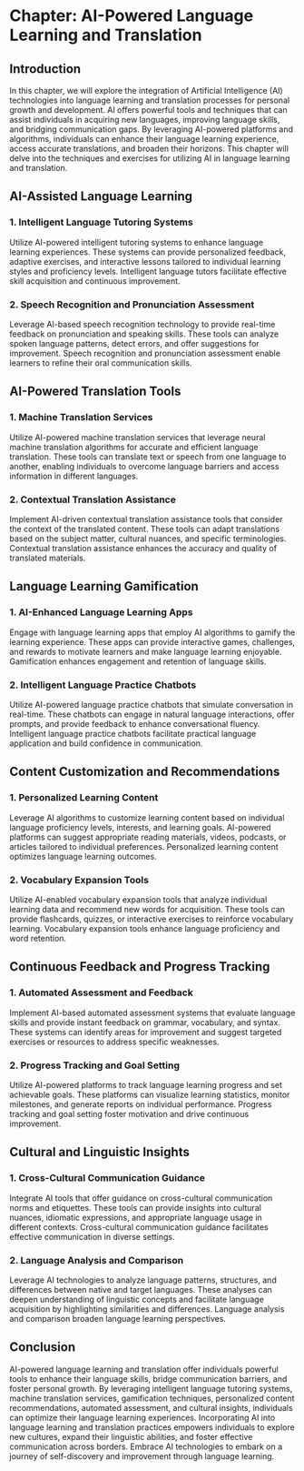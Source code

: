 Chapter: AI-Powered Language Learning and Translation
=====================================================

Introduction
------------

In this chapter, we will explore the integration of Artificial Intelligence (AI) technologies into language learning and translation processes for personal growth and development. AI offers powerful tools and techniques that can assist individuals in acquiring new languages, improving language skills, and bridging communication gaps. By leveraging AI-powered platforms and algorithms, individuals can enhance their language learning experience, access accurate translations, and broaden their horizons. This chapter will delve into the techniques and exercises for utilizing AI in language learning and translation.

AI-Assisted Language Learning
-----------------------------

### 1. Intelligent Language Tutoring Systems

Utilize AI-powered intelligent tutoring systems to enhance language learning experiences. These systems can provide personalized feedback, adaptive exercises, and interactive lessons tailored to individual learning styles and proficiency levels. Intelligent language tutors facilitate effective skill acquisition and continuous improvement.

### 2. Speech Recognition and Pronunciation Assessment

Leverage AI-based speech recognition technology to provide real-time feedback on pronunciation and speaking skills. These tools can analyze spoken language patterns, detect errors, and offer suggestions for improvement. Speech recognition and pronunciation assessment enable learners to refine their oral communication skills.

AI-Powered Translation Tools
----------------------------

### 1. Machine Translation Services

Utilize AI-powered machine translation services that leverage neural machine translation algorithms for accurate and efficient language translation. These tools can translate text or speech from one language to another, enabling individuals to overcome language barriers and access information in different languages.

### 2. Contextual Translation Assistance

Implement AI-driven contextual translation assistance tools that consider the context of the translated content. These tools can adapt translations based on the subject matter, cultural nuances, and specific terminologies. Contextual translation assistance enhances the accuracy and quality of translated materials.

Language Learning Gamification
------------------------------

### 1. AI-Enhanced Language Learning Apps

Engage with language learning apps that employ AI algorithms to gamify the learning experience. These apps can provide interactive games, challenges, and rewards to motivate learners and make language learning enjoyable. Gamification enhances engagement and retention of language skills.

### 2. Intelligent Language Practice Chatbots

Utilize AI-powered language practice chatbots that simulate conversation in real-time. These chatbots can engage in natural language interactions, offer prompts, and provide feedback to enhance conversational fluency. Intelligent language practice chatbots facilitate practical language application and build confidence in communication.

Content Customization and Recommendations
-----------------------------------------

### 1. Personalized Learning Content

Leverage AI algorithms to customize learning content based on individual language proficiency levels, interests, and learning goals. AI-powered platforms can suggest appropriate reading materials, videos, podcasts, or articles tailored to individual preferences. Personalized learning content optimizes language learning outcomes.

### 2. Vocabulary Expansion Tools

Utilize AI-enabled vocabulary expansion tools that analyze individual learning data and recommend new words for acquisition. These tools can provide flashcards, quizzes, or interactive exercises to reinforce vocabulary learning. Vocabulary expansion tools enhance language proficiency and word retention.

Continuous Feedback and Progress Tracking
-----------------------------------------

### 1. Automated Assessment and Feedback

Implement AI-based automated assessment systems that evaluate language skills and provide instant feedback on grammar, vocabulary, and syntax. These systems can identify areas for improvement and suggest targeted exercises or resources to address specific weaknesses.

### 2. Progress Tracking and Goal Setting

Utilize AI-powered platforms to track language learning progress and set achievable goals. These platforms can visualize learning statistics, monitor milestones, and generate reports on individual performance. Progress tracking and goal setting foster motivation and drive continuous improvement.

Cultural and Linguistic Insights
--------------------------------

### 1. Cross-Cultural Communication Guidance

Integrate AI tools that offer guidance on cross-cultural communication norms and etiquettes. These tools can provide insights into cultural nuances, idiomatic expressions, and appropriate language usage in different contexts. Cross-cultural communication guidance facilitates effective communication in diverse settings.

### 2. Language Analysis and Comparison

Leverage AI technologies to analyze language patterns, structures, and differences between native and target languages. These analyses can deepen understanding of linguistic concepts and facilitate language acquisition by highlighting similarities and differences. Language analysis and comparison broaden language learning perspectives.

Conclusion
----------

AI-powered language learning and translation offer individuals powerful tools to enhance their language skills, bridge communication barriers, and foster personal growth. By leveraging intelligent language tutoring systems, machine translation services, gamification techniques, personalized content recommendations, automated assessment, and cultural insights, individuals can optimize their language learning experiences. Incorporating AI into language learning and translation practices empowers individuals to explore new cultures, expand their linguistic abilities, and foster effective communication across borders. Embrace AI technologies to embark on a journey of self-discovery and improvement through language learning.
